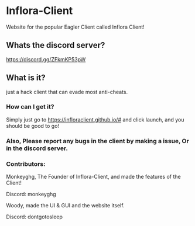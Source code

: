 # Inflora-Client
Website for the popular Eagler Client called Inflora Client!

## Whats the discord server?
https://discord.gg/ZFkmKP53pW

## What is it?
just a hack client that can evade most anti-cheats.

### How can I get it? 
Simply just go to https://infloraclient.github.io/# and click launch, and you should be good to go!

### Also, Please report any bugs in the client by making a issue, Or in the discord server.

### Contributors: 

Monkeyghg, The Founder of Inflora-Client, and made the features of the Client!

Discord: monkeyghg

Woody, made the UI & GUI and the website itself.

Discord: dontgotosleep


